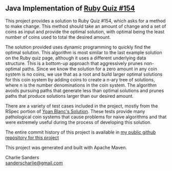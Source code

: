 Java Implementation of [Ruby Quiz #154](http://rubyquiz.com/quiz154.html)
-------------------------------------

This project provides a solution to Ruby Quiz #154, which asks for a method to make change. This method should take an amount of change and a set of coins as input and provide the optimal solution, with optimal being the least number of coins used to total the desired amount.

The solution provided uses dynamic programming to quickly find the optimal solution. This algorithm is most similar to the last example solution on the Ruby quiz page, although it uses a different underlying data structure. This is a bottom-up approach that aggressively prunes non-optimal paths.  Since we know the solution for a zero amount in any coin system is no coins, we use that as a root and build larger optimal solutions for this coin system by adding  coins to create a n-ary tree of solutions, where n is the number denominations in the coin system. The algorithm avoids pursuing paths that generate less than optimal solutions and prunes paths that produce solutions larger than our desired amount.

There are a variety of test cases included in the project, mostly from the RSpec portion of [Yoan Blanc's Solution](http://blade.nagaokaut.ac.jp/cgi-bin/scat.rb/ruby/ruby-talk/288799). These tests provide many pathological coin systems that cause problems for naive algorithms and that were extremely useful during the process of developing this solution.

The entire commit history of this project is available in [my public github repository for this project](https://github.com/sandersch/Making-Change)

This project was generated and built with Apache Maven.

Charlie Sanders    
sanderscharlie@gmail.com

